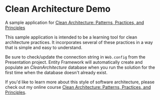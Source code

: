 # Clean Architecture Demo
A sample application for <a href="https://goo.gl/rJpHLb" target="_blank">Clean Architecture: Patterns, Practices, and Principles</a>

This sample application is intended to be a learning tool for clean architecture practices. It incorporates several of these practices in a way that is simple and easy to understand.

Be sure to check/update the connection string in `Web.config` from the Presentation project. Entity Framework will automatically create and populate an *CleanArchitecture* database when you run the solution for the first time when the database doesn't already exist. 

If you'd like to learn more about this style of software architecture, please check out my online course <a href="https://goo.gl/rJpHLb" target="_blank">Clean Architecture: Patterns, Practices, and Principles</a>.

